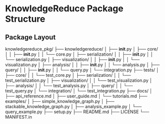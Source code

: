 # KnowledgeReduce Package Structure

## Package Layout
knowledgereduce_pkg/
├── knowledgereduce/
│   ├── __init__.py
│   ├── core/
│   │   ├── __init__.py
│   │   └── core.py
│   ├── serialization/
│   │   ├── __init__.py
│   │   └── serialization.py
│   ├── visualization/
│   │   ├── __init__.py
│   │   └── visualization.py
│   ├── analysis/
│   │   ├── __init__.py
│   │   └── analysis.py
│   ├── query/
│   │   ├── __init__.py
│   │   └── query.py
│   └── integration.py
├── tests/
│   ├── core/
│   │   └── test_core.py
│   ├── serialization/
│   │   └── test_serialization.py
│   ├── visualization/
│   │   └── test_visualization.py
│   ├── analysis/
│   │   └── test_analysis.py
│   ├── query/
│   │   └── test_query.py
│   └── integration/
│       └── test_integration.py
├── docs/
│   ├── api_reference.md
│   ├── user_guide.md
│   └── tutorials.md
├── examples/
│   ├── simple_knowledge_graph.py
│   ├── stackable_knowledge_graph.py
│   ├── analysis_example.py
│   └── query_example.py
├── setup.py
├── README.md
├── LICENSE
└── MANIFEST.in
